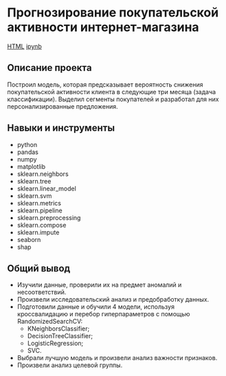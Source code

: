 # Прогнозирование покупательской активности интернет-магазина

[HTML](https://github.com/AntonSA888/Portfolio/blob/main/class_purchasing_activity/class_purchasing_activity.html) [ipynb](https://github.com/AntonSA888/Portfolio/blob/main/class_purchasing_activity/class_purchasing_activity.ipynb)

## Описание проекта

Построил модель, которая предсказывает вероятность снижения покупательской активности клиента в следующие три месяца (задача классификации). Выделил сегменты покупателей и разработал для них персонализированные предложения.

## Навыки и инструменты

- python
- pandas
- numpy
- matplotlib
- sklearn.neighbors
- sklearn.tree
- sklearn.linear_model
- sklearn.svm
- sklearn.metrics
- sklearn.pipeline
- sklearn.preprocessing
- sklearn.compose
- sklearn.impute
- seaborn
- shap


## Общий вывод

- Изучили данные, проверили их на предмет аномалий и несоответствий.
- Произвели исследовательский анализ и предобработку данных.
- Подготовили данные и обучили 4 модели, используя кроссвалидацию и перебор гиперпараметров с помощью RandomizedSearchCV:
  - KNeighborsClassifier;
  - DecisionTreeClassifier;
  - LogisticRegression;
  - SVC.
- Выбрали лучшую модель и произвели анализ важности признаков.
- Произвели анализ целевой группы.


